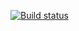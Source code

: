 [![Build status](https://ci.appveyor.com/api/projects/status/8pds03wh7hbby4wd?svg=true)](https://ci.appveyor.com/project/TsybulkaAlina/pageobjects)